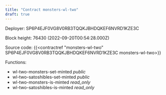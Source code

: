 ```yaml
---
title: "Contract monsters-wl-two"
draft: true
---
```

Deployer: SP6P4EJF0VG8V0RB3TQQKJBHDQKEF6NVRD1KZE3C


 



Block height: 76430 (2022-09-20T00:54:28.000Z)

Source code: {{<contractref "monsters-wl-two" SP6P4EJF0VG8V0RB3TQQKJBHDQKEF6NVRD1KZE3C monsters-wl-two>}}

Functions:

* wl-two-monsters-set-minted _public_
* wl-two-satoshibles-set-minted _public_
* wl-two-monsters-is-minted _read_only_
* wl-two-satoshibles-is-minted _read_only_
